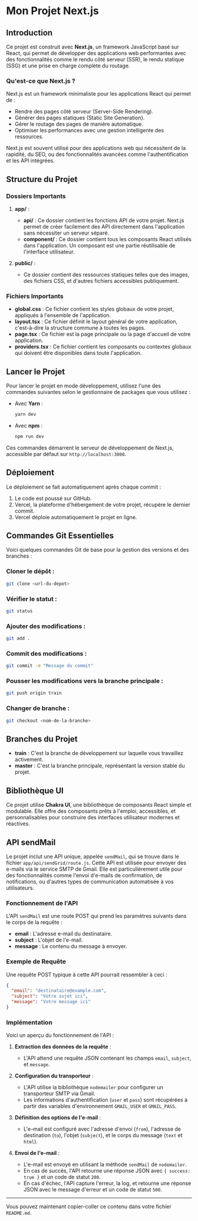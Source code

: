# Mon Projet Next.js

## Introduction

Ce projet est construit avec **Next.js**, un framework JavaScript basé sur React, qui permet de développer des applications web performantes avec des fonctionnalités comme le rendu côté serveur (SSR), le rendu statique (SSG) et une prise en charge complète du routage.

### Qu'est-ce que Next.js ?

Next.js est un framework minimaliste pour les applications React qui permet de :

- Rendre des pages côté serveur (Server-Side Rendering).
- Générer des pages statiques (Static Site Generation).
- Gérer le routage des pages de manière automatique.
- Optimiser les performances avec une gestion intelligente des ressources.

Next.js est souvent utilisé pour des applications web qui nécessitent de la rapidité, du SEO, ou des fonctionnalités avancées comme l'authentification et les API intégrées.

## Structure du Projet

### Dossiers Importants

1. **app/** :
   - **api/** : Ce dossier contient les fonctions API de votre projet. Next.js permet de créer facilement des API directement dans l'application sans nécessiter un serveur séparé.
   - **component/** : Ce dossier contient tous les composants React utilisés dans l'application. Un composant est une partie réutilisable de l'interface utilisateur.

2. **public/** :
   - Ce dossier contient des ressources statiques telles que des images, des fichiers CSS, et d'autres fichiers accessibles publiquement.

### Fichiers Importants

- **global.css** : Ce fichier contient les styles globaux de votre projet, appliqués à l'ensemble de l'application.
- **layout.tsx** : Ce fichier définit le layout général de votre application, c'est-à-dire la structure commune à toutes les pages.
- **page.tsx** : Ce fichier est la page principale ou la page d'accueil de votre application.
- **providers.tsx** : Ce fichier contient les composants ou contextes globaux qui doivent être disponibles dans toute l'application.

## Lancer le Projet

Pour lancer le projet en mode développement, utilisez l'une des commandes suivantes selon le gestionnaire de packages que vous utilisez :

- Avec **Yarn** :
  ```bash
  yarn dev
  ```

- Avec **npm** :
  ```bash
  npm run dev
  ```

Ces commandes démarrent le serveur de développement de Next.js, accessible par défaut sur `http://localhost:3000`.

## Déploiement

Le déploiement se fait automatiquement après chaque commit :

1. Le code est poussé sur GitHub.
2. Vercel, la plateforme d'hébergement de votre projet, récupère le dernier commit.
3. Vercel déploie automatiquement le projet en ligne.

## Commandes Git Essentielles

Voici quelques commandes Git de base pour la gestion des versions et des branches :

### Cloner le dépôt :

```bash
git clone <url-du-depot>
```

### Vérifier le statut :

```bash
git status
```

### Ajouter des modifications :

```bash
git add .
```

### Commit des modifications :

```bash
git commit -m "Message du commit"
```

### Pousser les modifications vers la branche principale :

```bash
git push origin train
```

### Changer de branche :

```bash
git checkout <nom-de-la-branche>
```

## Branches du Projet

- **train** : C'est la branche de développement sur laquelle vous travaillez activement.
- **master** : C'est la branche principale, représentant la version stable du projet.

## Bibliothèque UI

Ce projet utilise **Chakra UI**, une bibliothèque de composants React simple et modulable. Elle offre des composants prêts à l'emploi, accessibles, et personnalisables pour construire des interfaces utilisateur modernes et réactives.

## API sendMail

Le projet inclut une API unique, appelée `sendMail`, qui se trouve dans le fichier `app/api/sendGrid/route.js`. Cette API est utilisée pour envoyer des e-mails via le service SMTP de Gmail. Elle est particulièrement utile pour des fonctionnalités comme l'envoi d'e-mails de confirmation, de notifications, ou d'autres types de communication automatisée à vos utilisateurs.

### Fonctionnement de l'API

L'API `sendMail` est une route POST qui prend les paramètres suivants dans le corps de la requête :

- **email** : L'adresse e-mail du destinataire.
- **subject** : L'objet de l'e-mail.
- **message** : Le contenu du message à envoyer.

### Exemple de Requête

Une requête POST typique à cette API pourrait ressembler à ceci :

```json
{
  "email": "destinataire@example.com",
  "subject": "Votre sujet ici",
  "message": "Votre message ici"
}
```

### Implémentation

Voici un aperçu du fonctionnement de l'API :

1. **Extraction des données de la requête** :
   - L'API attend une requête JSON contenant les champs `email`, `subject`, et `message`.

2. **Configuration du transporteur** :
   - L'API utilise la bibliothèque `nodemailer` pour configurer un transporteur SMTP via Gmail.
   - Les informations d'authentification (`user` et `pass`) sont récupérées à partir des variables d'environnement `GMAIL_USER` et `GMAIL_PASS`.

3. **Définition des options de l'e-mail** :
   - L'e-mail est configuré avec l'adresse d'envoi (`from`), l'adresse de destination (`to`), l'objet (`subject`), et le corps du message (`text` et `html`).

4. **Envoi de l'e-mail** :
   - L'e-mail est envoyé en utilisant la méthode `sendMail` de `nodemailer`.
   - En cas de succès, l'API retourne une réponse JSON avec `{ success: true }` et un code de statut `200`.
   - En cas d'échec, l'API capture l'erreur, la log, et retourne une réponse JSON avec le message d'erreur et un code de statut `500`.

---

Vous pouvez maintenant copier-coller ce contenu dans votre fichier `README.md`.